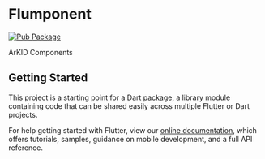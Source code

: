 # Flumponent

[![Pub Package](https://img.shields.io/pub/v/flumponent.svg)](https://pub.dartlang.org/packages/flumponent)

ArKID Components

## Getting Started

This project is a starting point for a Dart
[package](https://flutter.dev/developing-packages/),
a library module containing code that can be shared easily across
multiple Flutter or Dart projects.

For help getting started with Flutter, view our 
[online documentation](https://flutter.dev/docs), which offers tutorials, 
samples, guidance on mobile development, and a full API reference.

